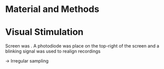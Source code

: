 # Material and Methods


# Visual Stimulation

Screen was . A photodiode was place on the top-right of the screen and a blinking signal was used to realign recordings

-> Irregular sampling

# 